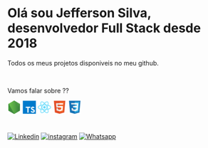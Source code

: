 # Olá sou Jefferson Silva, desenvolvedor Full Stack desde 2018

Todos os meus projetos disponiveis no meu github.

<br/>

Vamos falar sobre ??

<div style="display: inline_block">
  <img width="30" src="https://raw.githubusercontent.com/devicons/devicon/master/icons/nodejs/nodejs-original.svg"/>
  <img width="30" src="https://raw.githubusercontent.com/devicons/devicon/master/icons/typescript/typescript-plain.svg"/>
  <img width="30" src="https://raw.githubusercontent.com/devicons/devicon/master/icons/react/react-original.svg"/>
  <img width="30" src="https://raw.githubusercontent.com/devicons/devicon/master/icons/html5/html5-original.svg"/>
  <img width="30" src="https://raw.githubusercontent.com/devicons/devicon/master/icons/css3/css3-original.svg"/>
  
</div>

#

[![Linkedin](https://img.shields.io/badge/LinkedIn-0077B5?style=for-the-badge&logo=linkedin&logoColor=white)](https://www.linkedin.com/in/jeffsilva01/)
[![instagram](https://img.shields.io/badge/Instagram-E4405F?style=for-the-badge&logo=instagram&logoColor=white)](https://www.instagram.com/jeffsilva01.dev/)
[![Whatsapp](https://img.shields.io/badge/WhatsApp-25D366?style=for-the-badge&logo=whatsapp&logoColor=white)](https://wa.me/5585998655310?text=Ol%C3%A1%2C+eu+gostei+muito+do+seu+GitHub.)
